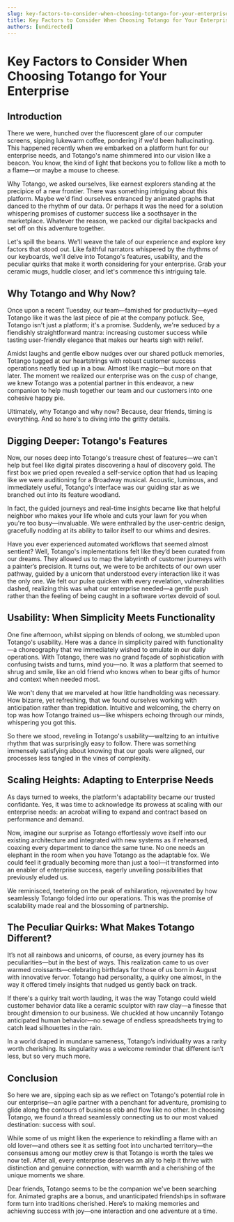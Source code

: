 ```yaml
---
slug: key-factors-to-consider-when-choosing-totango-for-your-enterprise
title: Key Factors to Consider When Choosing Totango for Your Enterprise
authors: [undirected]
---
```



# Key Factors to Consider When Choosing Totango for Your Enterprise

## Introduction

There we were, hunched over the fluorescent glare of our computer screens, sipping lukewarm coffee, pondering if we'd been hallucinating. This happened recently when we embarked on a platform hunt for our enterprise needs, and Totango's name shimmered into our vision like a beacon. You know, the kind of light that beckons you to follow like a moth to a flame—or maybe a mouse to cheese.

Why Totango, we asked ourselves, like earnest explorers standing at the precipice of a new frontier. There was something intriguing about this platform. Maybe we'd find ourselves entranced by animated graphs that danced to the rhythm of our data. Or perhaps it was the need for a solution whispering promises of customer success like a soothsayer in the marketplace. Whatever the reason, we packed our digital backpacks and set off on this adventure together.

Let's spill the beans. We'll weave the tale of our experience and explore key factors that stood out. Like faithful narrators whispered by the rhythms of our keyboards, we'll delve into Totango's features, usability, and the peculiar quirks that make it worth considering for your enterprise. Grab your ceramic mugs, huddle closer, and let's commence this intriguing tale.

## Why Totango and Why Now?

Once upon a recent Tuesday, our team—famished for productivity—eyed Totango like it was the last piece of pie at the company potluck. See, Totango isn't just a platform; it's a promise. Suddenly, we're seduced by a fiendishly straightforward mantra: increasing customer success while tasting user-friendly elegance that makes our hearts sigh with relief.

Amidst laughs and gentle elbow nudges over our shared potluck memories, Totango tugged at our heartstrings with robust customer success operations neatly tied up in a bow. Almost like magic—but more on that later. The moment we realized our enterprise was on the cusp of change, we knew Totango was a potential partner in this endeavor, a new companion to help mush together our team and our customers into one cohesive happy pie.

Ultimately, why Totango and why now? Because, dear friends, timing is everything. And so here's to diving into the gritty details.

## Digging Deeper: Totango's Features

Now, our noses deep into Totango's treasure chest of features—we can’t help but feel like digital pirates discovering a haul of discovery gold. The first box we pried open revealed a self-service option that had us leaping like we were auditioning for a Broadway musical. Acoustic, luminous, and immediately useful, Totango's interface was our guiding star as we branched out into its feature woodland.

In fact, the guided journeys and real-time insights became like that helpful neighbor who makes your life whole and cuts your lawn for you when you're too busy—invaluable. We were enthralled by the user-centric design, gracefully nodding at its ability to tailor itself to our whims and desires.

Have you ever experienced automated workflows that seemed almost sentient? Well, Totango's implementations felt like they’d been curated from our dreams. They allowed us to map the labyrinth of customer journeys with a painter’s precision. It turns out, we were to be architects of our own user pathway, guided by a unicorn that understood every interaction like it was the only one. We felt our pulse quicken with every revelation, vulnerabilities dashed, realizing this was what our enterprise needed—a gentle push rather than the feeling of being caught in a software vortex devoid of soul.

## Usability: When Simplicity Meets Functionality

One fine afternoon, whilst sipping on blends of oolong, we stumbled upon Totango's usability. Here was a dance in simplicity paired with functionality—a choreography that we immediately wished to emulate in our daily operations. With Totango, there was no grand façade of sophistication with confusing twists and turns, mind you—no. It was a platform that seemed to shrug and smile, like an old friend who knows when to bear gifts of humor and context when needed most.

We won't deny that we marveled at how little handholding was necessary. How bizarre, yet refreshing, that we found ourselves working with anticipation rather than trepidation. Intuitive and welcoming, the cherry on top was how Totango trained us—like whispers echoing through our minds, whispering you got this.

So there we stood, reveling in Totango's usability—waltzing to an intuitive rhythm that was surprisingly easy to follow. There was something immensely satisfying about knowing that our goals were aligned, our processes less tangled in the vines of complexity.

## Scaling Heights: Adapting to Enterprise Needs

As days turned to weeks, the platform's adaptability became our trusted confidante. Yes, it was time to acknowledge its prowess at scaling with our enterprise needs: an acrobat willing to expand and contract based on performance and demand.

Now, imagine our surprise as Totango effortlessly wove itself into our existing architecture and integrated with new systems as if rehearsed, coaxing every department to dance the same tune. No one needs an elephant in the room when you have Totango as the adaptable fox. We could feel it gradually becoming more than just a tool—it transformed into an enabler of enterprise success, eagerly unveiling possibilities that previously eluded us.

We reminisced, teetering on the peak of exhilaration, rejuvenated by how seamlessly Totango folded into our operations. This was the promise of scalability made real and the blossoming of partnership.

## The Peculiar Quirks: What Makes Totango Different?

It’s not all rainbows and unicorns, of course, as every journey has its peculiarities—but in the best of ways. This realization came to us over warmed croissants—celebrating birthdays for those of us born in August with innovative fervor. Totango had personality, a quirky one almost, in the way it offered timely insights that nudged us gently back on track.

If there's a quirky trait worth lauding, it was the way Totango could wield customer behavior data like a ceramic sculptor with raw clay—a finesse that brought dimension to our business. We chuckled at how uncannily Totango anticipated human behavior—no sewage of endless spreadsheets trying to catch lead silhouettes in the rain.

In a world draped in mundane sameness, Totango’s individuality was a rarity worth cherishing. Its singularity was a welcome reminder that different isn’t less, but so very much more.

## Conclusion

So here we are, sipping each sip as we reflect on Totango's potential role in our enterprise—an agile partner with a penchant for adventure, promising to glide along the contours of business ebb and flow like no other. In choosing Totango, we found a thread seamlessly connecting us to our most valued destination: success with soul. 

While some of us might liken the experience to rekindling a flame with an old lover—and others see it as setting foot into uncharted territory—the consensus among our motley crew is that Totango is worth the tales we now tell. After all, every enterprise deserves an ally to help it thrive with distinction and genuine connection, with warmth and a cherishing of the unique moments we share.

Dear friends, Totango seems to be the companion we've been searching for. Animated graphs are a bonus, and unanticipated friendships in software form turn into traditions cherished. Here’s to making memories and achieving success with joy—one interaction and one adventure at a time.
